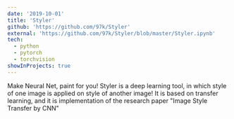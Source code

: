 ```yaml
---
date: '2019-10-01'
title: 'Styler'
github: 'https://github.com/97k/Styler'
external: 'https://github.com/97k/Styler/blob/master/Styler.ipynb'
tech:
  - python
  - pytorch
  - torchvision
showInProjects: true
---
```


Make Neural Net, paint for you!
Styler is a deep learning tool, in which style of one image is applied on style of another image!
It is based on transfer learning, and it is implementation of the research paper "Image Style Transfer by CNN"
